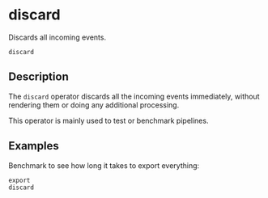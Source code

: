 # discard

Discards all incoming events.

```tql
discard
```

## Description

The `discard` operator discards all the incoming events immediately, without
rendering them or doing any additional processing.

This operator is mainly used to test or benchmark pipelines.

## Examples

Benchmark to see how long it takes to export everything:

```tql
export 
discard
```
